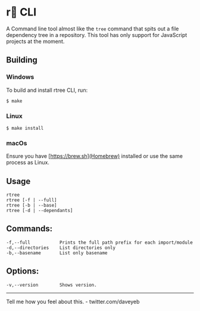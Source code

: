 # r🌲 CLI 
A Command line tool almost like the `tree` command that spits out a file dependency tree in a repository. This tool has only support for JavaScript projects at the moment.


## Building 

### Windows 

To build and install rtree CLI, run:

```
$ make 
```

### Linux 

```
$ make install 
```

### macOs 

Ensure you have [https://brew.sh](Homebrew) installed or use the same process as Linux. 

## Usage 
    rtree
    rtree [-f | --full]
    rtree [-b | --base]
    rtree [-d | --dependants]
## Commands:
    -f,--full           Prints the full path prefix for each import/module 
    -d,--directories    List directories only 
    -b,--basename       List only basename
## Options:
    -v,--version        Shows version. 

--- 

Tell me how you feel about this. 
    - twitter.com/daveyeb


